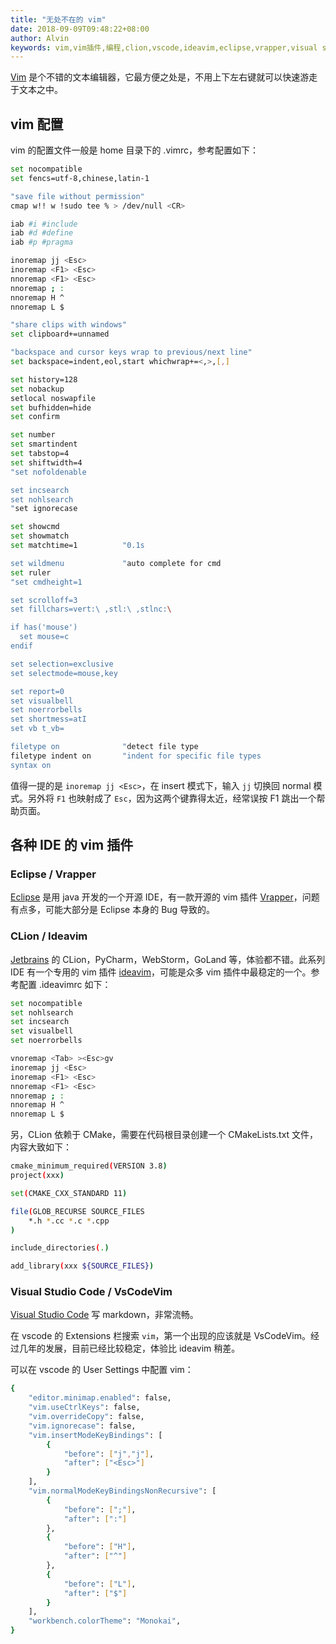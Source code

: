 ```yaml
---
title: "无处不在的 vim"
date: 2018-09-09T09:48:22+08:00
author: Alvin
keywords: vim,vim插件,编程,clion,vscode,ideavim,eclipse,vrapper,visual studio,vsvim
---
```


[Vim](https://www.vim.org/) 是个不错的文本编辑器，它最方便之处是，不用上下左右键就可以快速游走于文本之中。

## vim 配置

vim 的配置文件一般是 home 目录下的 .vimrc，参考配置如下：
```sh
set nocompatible
set fencs=utf-8,chinese,latin-1

"save file without permission"
cmap w!! w !sudo tee % > /dev/null <CR>

iab #i #include
iab #d #define
iab #p #pragma

inoremap jj <Esc>
inoremap <F1> <Esc>
nnoremap <F1> <Esc>
nnoremap ; :
nnoremap H ^
nnoremap L $

"share clips with windows"
set clipboard+=unnamed

"backspace and cursor keys wrap to previous/next line"
set backspace=indent,eol,start whichwrap+=<,>,[,]

set history=128
set nobackup
setlocal noswapfile
set bufhidden=hide
set confirm

set number
set smartindent
set tabstop=4
set shiftwidth=4
"set nofoldenable

set incsearch
set nohlsearch
"set ignorecase

set showcmd
set showmatch
set matchtime=1          "0.1s

set wildmenu             "auto complete for cmd
set ruler
"set cmdheight=1

set scrolloff=3
set fillchars=vert:\ ,stl:\ ,stlnc:\

if has('mouse')
  set mouse=c
endif

set selection=exclusive
set selectmode=mouse,key

set report=0
set visualbell
set noerrorbells
set shortmess=atI
set vb t_vb=

filetype on              "detect file type
filetype indent on       "indent for specific file types
syntax on
```

值得一提的是 `inoremap jj <Esc>`，在 insert 模式下，输入 `jj` 切换回 normal 模式。另外将 `F1` 也映射成了 `Esc`，因为这两个键靠得太近，经常误按 F1 跳出一个帮助页面。

## 各种 IDE 的 vim 插件

### Eclipse / Vrapper

[Eclipse](https://www.eclipse.org/) 是用 java 开发的一个开源 IDE，有一款开源的 vim 插件 [Vrapper](https://github.com/vrapper/vrapper/)，问题有点多，可能大部分是 Eclipse 本身的 Bug 导致的。

### CLion / Ideavim

[Jetbrains](https://www.jetbrains.com/) 的 CLion，PyCharm，WebStorm，GoLand 等，体验都不错。此系列 IDE 有一个专用的 vim 插件 [ideavim](https://github.com/JetBrains/ideavim)，可能是众多 vim 插件中最稳定的一个。参考配置 .ideavimrc 如下：
```sh
set nocompatible
set nohlsearch
set incsearch
set visualbell
set noerrorbells

vnoremap <Tab> ><Esc>gv
inoremap jj <Esc>
inoremap <F1> <Esc>
nnoremap <F1> <Esc>
nnoremap ; :
nnoremap H ^
nnoremap L $
```

另，CLion 依赖于 CMake，需要在代码根目录创建一个 CMakeLists.txt 文件，内容大致如下：
```sh
cmake_minimum_required(VERSION 3.8)
project(xxx)

set(CMAKE_CXX_STANDARD 11)

file(GLOB_RECURSE SOURCE_FILES
    *.h *.cc *.c *.cpp
)

include_directories(.)

add_library(xxx ${SOURCE_FILES})
```

### Visual Studio Code / VsCodeVim

[Visual Studio Code](https://code.visualstudio.com/) 写 markdown，非常流畅。

在 vscode 的 Extensions 栏搜索 `vim`，第一个出现的应该就是 VsCodeVim。经过几年的发展，目前已经比较稳定，体验比 ideavim 稍差。

可以在 vscode 的 User Settings 中配置 vim：
```sh
{
    "editor.minimap.enabled": false,
    "vim.useCtrlKeys": false,
    "vim.overrideCopy": false,
    "vim.ignorecase": false,
    "vim.insertModeKeyBindings": [
        {
            "before": ["j","j"],
            "after": ["<Esc>"]
        }
    ],
    "vim.normalModeKeyBindingsNonRecursive": [
        {
            "before": [";"],
            "after": [":"]
        },
        {
            "before": ["H"],
            "after": ["^"]
        },
        {
            "before": ["L"],
            "after": ["$"]
        }
    ],
    "workbench.colorTheme": "Monokai",
}
```
